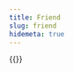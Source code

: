 ```yaml
---
title: Friend
slug: friend
hidemeta: true
---
```


{{<friend name= "neverjia" url="https://neverjia.github.io" logo="https://github.com/neverjia.png" word="never">}}